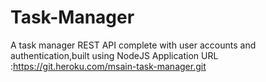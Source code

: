 # Task-Manager
 A task manager REST API complete with user accounts and authentication,built using NodeJS
Application URL :https://git.heroku.com/msain-task-manager.git
